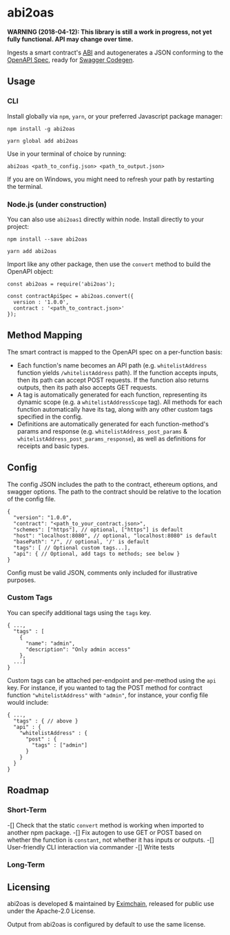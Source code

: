 # abi2oas

**WARNING (2018-04-12): This library is still a work in progress, not yet fully functional.  API may change over time.**

Ingests a smart contract's [ABI](https://solidity.readthedocs.io/en/develop/abi-spec.html) and autogenerates a JSON conforming to the [OpenAPI Spec](https://swagger.io/specification/), ready for [Swagger Codegen](https://swagger.io/swagger-codegen/).

## Usage
### CLI
Install globally via `npm`, `yarn`, or your preferred Javascript package manager:

```
npm install -g abi2oas

yarn global add abi2oas
```

Use in your terminal of choice by running:

```
abi2oas <path_to_config.json> <path_to_output.json>
```

If you are on Windows, you might need to refresh your path by restarting the terminal.

### Node.js (under construction)
You can also use `abi2oas1` directly within node.  Install directly to your project:

```
npm install --save abi2oas

yarn add abi2oas
```

Import like any other package, then use the `convert` method to build the OpenAPI object:
```nodejs
const abi2oas = require('abi2oas');

const contractApiSpec = abi2oas.convert({
  version : '1.0.0',
  contract : '<path_to_contract.json>'
});  
```

## Method Mapping
The smart contract is mapped to the OpenAPI spec on a per-function basis:  

- Each function's name becomes an API path (e.g. `whitelistAddress` function yields `/whitelistAddress` path).  If the function accepts inputs, then its path can accept POST requests.  If the function also returns outputs, then its path also accepts GET requests.  
- A tag is automatically generated for each function, representing its dynamic scope (e.g. a `whitelistAddressScope` tag).  All methods for each function automatically have its tag, along with any other custom tags specified in the config.
- Definitions are automatically generated for each function-method's params and response (e.g. `whitelistAddress_post_params` & `whitelistAddress_post_params_response`), as well as definitions for receipts and basic types.

## Config
The config JSON includes the path to the contract, ethereum options, and swagger options.  The path to the contract should be relative to the location of the config file.

```
{
  "version": "1.0.0",
  "contract": "<path_to_your_contract.json>",
  "schemes": ["https"], // optional, ["https"] is default
  "host": "localhost:8080", // optional, "localhost:8080" is default
  "basePath": "/", // optional, '/' is default
  "tags": [ // Optional custom tags...],
  "api": { // Optional, add tags to methods; see below }
}
```
Config must be valid JSON, comments only included for illustrative purposes.

### Custom Tags
You can specify additional tags using the `tags` key.  

```
{ ...,
  "tags" : [
    {
      "name": "admin",
      "description": "Only admin access"
    },
  ...]
}
```

Custom tags can be attached per-endpoint and per-method using the `api` key.  For instance, if you wanted to tag the POST method for contract function `"whitelistAddress"` with `"admin"`, for instance, your config file would include:

```
{ ...,
  "tags" : { // above }
  "api" : {
    "whitelistAddress" : {
      "post" : {
        "tags" : ["admin"]
      }
    }
  }
}
```

## Roadmap
### Short-Term
-[] Check that the static `convert` method is working when imported to another npm package.
-[] Fix autogen to use GET or POST based on whether the function is `constant`, not whether it has inputs or outputs.
-[] User-friendly CLI interaction via commander
-[] Write tests

### Long-Term


## Licensing
abi2oas is developed & maintained by [Eximchain](https://eximchain.com/), released for public use under the Apache-2.0 License.

Output from abi2oas is configured by default to use the same license.